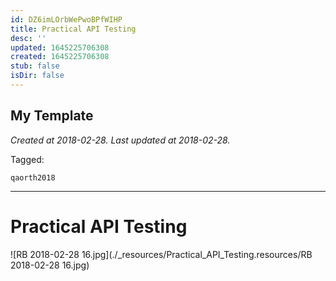 ```yaml
---
id: DZ6imLOrbWePwoBPfWIHP
title: Practical API Testing
desc: ''
updated: 1645225706308
created: 1645225706308
stub: false
isDir: false
---
```

My Template
---

_Created at 2018-02-28._
_Last updated at 2018-02-28._



Tagged: 
```
qaorth2018
```


---

# Practical API Testing


![RB 2018-02-28 16.jpg](./_resources/Practical_API_Testing.resources/RB 2018-02-28 16.jpg)


